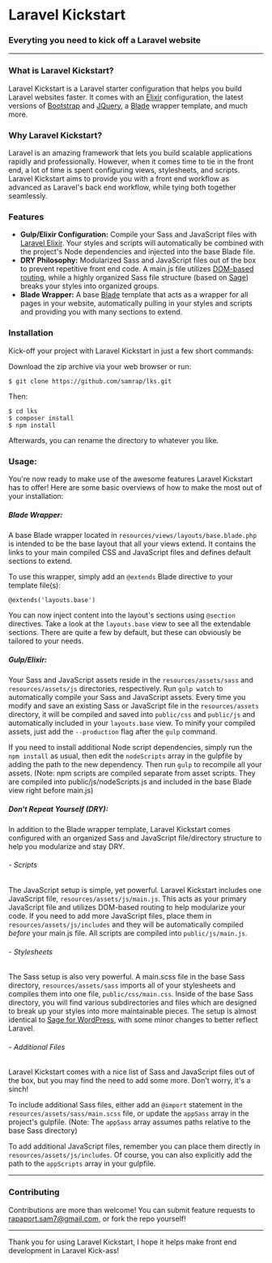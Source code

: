 # Laravel Kickstart
### Everyting you need to kick off a Laravel website
___________
### What is Laravel Kickstart?
Laravel Kickstart is a Laravel starter configuration that helps you build Laravel websites faster. It comes with an [Elixir](https://laravel.com/docs/5.1/elixir) configuration, the latest versions of [Bootstrap](http://getbootstrap.com) and [JQuery](https://jquery.com), a [Blade](https://laravel.com/docs/5.1/blade) wrapper template, and much more.

### Why Laravel Kickstart?
Laravel is an amazing framework that lets you build scalable applications rapidly and professionally. However, when it comes time to tie in the front end, a lot of time is spent configuring views, stylesheets, and scripts. Laravel Kickstart aims to provide you with a front end workflow as advanced as Laravel's back end workflow, while tying both together seamlessly.

### Features
- **Gulp/Elixir Configuration:** Compile your Sass and JavaScript files with [Laravel Elixir](https://laravel.com/docs/5.1/elixir). Your styles and scripts will automatically be combined with the project's Node dependencies and injected into the base Blade file.
- **DRY Philosophy:** Modularized Sass and JavaScript files out of the box to prevent repetitive front end code. A main.js file utilizes [DOM-based routing](http://www.paulirish.com/2009/markup-based-unobtrusive-comprehensive-dom-ready-execution/), while a highly organized Sass file structure (based on [Sage](https://roots.io/sage/)) breaks your styles into organized groups.
- **Blade Wrapper:** A base [Blade](https://laravel.com/docs/5.1/blade) template that acts as a wrapper for all pages in your website, automatically pulling in your styles and scripts and providing you with many sections to extend.

### Installation
Kick-off your project with Laravel Kickstart in just a few short commands:

Download the zip archive via your web browser or run:
```
$ git clone https://github.com/samrap/lks.git
````
Then:
```
$ cd lks
$ composer install
$ npm install
```

Afterwards, you can rename the directory to whatever you like.

### Usage:
You're now ready to make use of the awesome features Laravel Kickstart has to offer! Here are some basic overviews of how to make the most out of your installation:
##### Blade Wrapper:
A base Blade wrapper located in `resources/views/layouts/base.blade.php` is intended to be the base layout that all your views extend. It contains the links to your main compiled CSS and JavaScript files and defines default sections to extend.

To use this wrapper, simply add an `@extends` Blade directive to your template file(s):
```
@extends('layouts.base')
```
You can now inject content into the layout's sections using `@section` directives. Take a look at the `layouts.base` view to see all the extendable sections. There are quite a few by default, but these can obviously be tailored to your needs.
##### Gulp/Elixir:
Your Sass and JavaScript assets reside in the `resources/assets/sass` and `resources/assets/js` directories, respectively. Run `gulp watch` to automatically compile your Sass and JavaScript assets. Every time you modify and save an existing Sass or JavaScript file in the `resources/assets` directory, it will be compiled and saved into `public/css` and `public/js` and automatically included in your `layouts.base` view. To minify your compiled assets, just add the `--production` flag after the `gulp` command.

If you need to install additional Node script dependencies, simply run the `npm install` as usual, then edit the `nodeScripts` array in the gulpfile by adding the path to the new dependency. Then run `gulp` to recompile all your assets. (Note: npm scripts are compiled separate from asset scripts. They are compiled into public/js/nodeScripts.js and included in the base Blade view right before main.js)
##### Don't Repeat Yourself (DRY):
In addition to the Blade wrapper template, Laravel Kickstart comes configured with an organized Sass and JavaScript file/directory structure to help you modularize and stay DRY.

###### - Scripts
The JavaScript setup is simple, yet powerful. Laravel Kickstart includes one JavaScript file, `resources/assets/js/main.js`. This acts as your primary JavaScript file and utilizes DOM-based routing to help modularize your code. If you need to add more JavaScript files, place them in `resources/assets/js/includes` and they will be automatically compiled *before* your main.js file. All scripts are compiled into `public/js/main.js`.
###### - Stylesheets
The Sass setup is also very powerful. A main.scss file in the base Sass directory, `resources/assets/sass` imports all of your stylesheets and compiles them into one file, `public/css/main.css`. Inside of the base Sass directory, you will find various subdirectories and files which are designed to break up your styles into more maintainable pieces. The setup is almost identical to [Sage for WordPress](https://roots.io/sage/), with some minor changes to better reflect Laravel.
###### - Additional Files
Laravel Kickstart comes with a nice list of Sass and JavaScript files out of the box, but you may find the need to add some more. Don't worry, it's a sinch!

To include additional Sass files, either add an `@import` statement in the `resources/assets/sass/main.scss` file, or update the `appSass` array in the project's gulpfile. (Note: The `appSass` array assumes paths relative to the base Sass directory)

To add additional JavaScript files, remember you can place them directly in `resources/assets/js/includes`. Of course, you can also explicitly add the path to the `appScripts` array in your gulpfile.

----
### Contributing
Contributions are more than welcome! You can submit feature requests to [rapaport.sam7@gmail.com](mailto:rapaport.sam7@gmail.com), or fork the repo yourself!

----
Thank you for using Laravel Kickstart, I hope it helps make front end development in Laravel Kick-ass!

